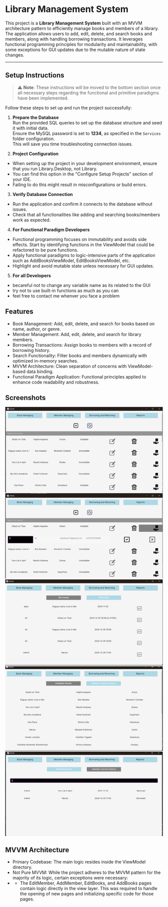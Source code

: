 # Library Management System

This project is a **Library Management System** built with an MVVM architecture pattern to efficiently manage books and members of a library. The application allows users to add, edit, delete, and search books and members, along with handling borrowing transactions. It leverages functional programming principles for modularity and maintainability, with some exceptions for GUI updates due to the mutable nature of state changes.

---

## Setup Instructions

> ⚠️ **Note**: These instructions will be moved to the bottom section once all necessary steps regarding the functional and primitive paradigms have been implemented.

Follow these steps to set up and run the project successfully:

1. **Prepare the Database**  
   Run the provided SQL queries to set up the database structure and seed it with initial data.  
   Ensure the MySQL password is set to **1234**, as specified in the `Services` folder configuration.  
   This will save you time troubleshooting connection issues.


2. **Project Configuration**
- When setting up the project in your development environment, ensure that you run Library.Desktop, not Library.
- You can find this option in the "Configure Setup Projects" section of your IDE.
- Failing to do this might result in misconfigurations or build errors.

3. **Verify Database Connection**
- Run the application and confirm it connects to the database without issues.
- Check that all functionalities like adding and searching books/members work as expected.

4. **For Functional Paradigm Developers**

- Functional programming focuses on immutability and avoids side effects. Start by identifying functions in the ViewModel that could be refactored to be pure functions.
- Apply functional paradigms to logic-intensive parts of the application such as AddBooksViewModel, EditBooksViewModel, etc.
- Highlight and avoid mutable state unless necessary for GUI updates.

5. **For all Developers**
- becareful not to change any variable name as its related to the GUI
- try not to use built-in functions as much as you can
- feel free to contact me whenver you face a problem

## Features
- Book Management: Add, edit, delete, and search for books based on name, author, or genre.
- Member Management: Add, edit, delete, and search for library members.
- Borrowing Transactions: Assign books to members with a record of borrowing history.
- Search Functionality: Filter books and members dynamically with optimized in-memory searches.
- MVVM Architecture: Clean separation of concerns with ViewModel-based data binding.
- Functional Paradigm Application: Functional principles applied to enhance code readability and robustness.

## Screenshots
![Alt text](screenshots/1.png?raw=true "book managing view")
![Alt text](screenshots/2.png?raw=true "add borrow to a member")
![Alt text](screenshots/4.png?raw=true "borrowed books history")
![Alt text](screenshots/5.png?raw=true "available books report")
![Alt text](screenshots/6.png?raw=true "member borrow history")

## MVVM Architecture
-  Primary Codebase: The main logic resides inside the ViewModel directory.
- Not Pure MVVM: While the project adheres to the MVVM pattern for the majority of its logic, certain exceptions were necessary:
- - The EditMember, AddMember, EditBooks, and AddBooks pages contain logic directly in the view layer.
This was required to handle the opening of new pages and initializing specific code for those pages.